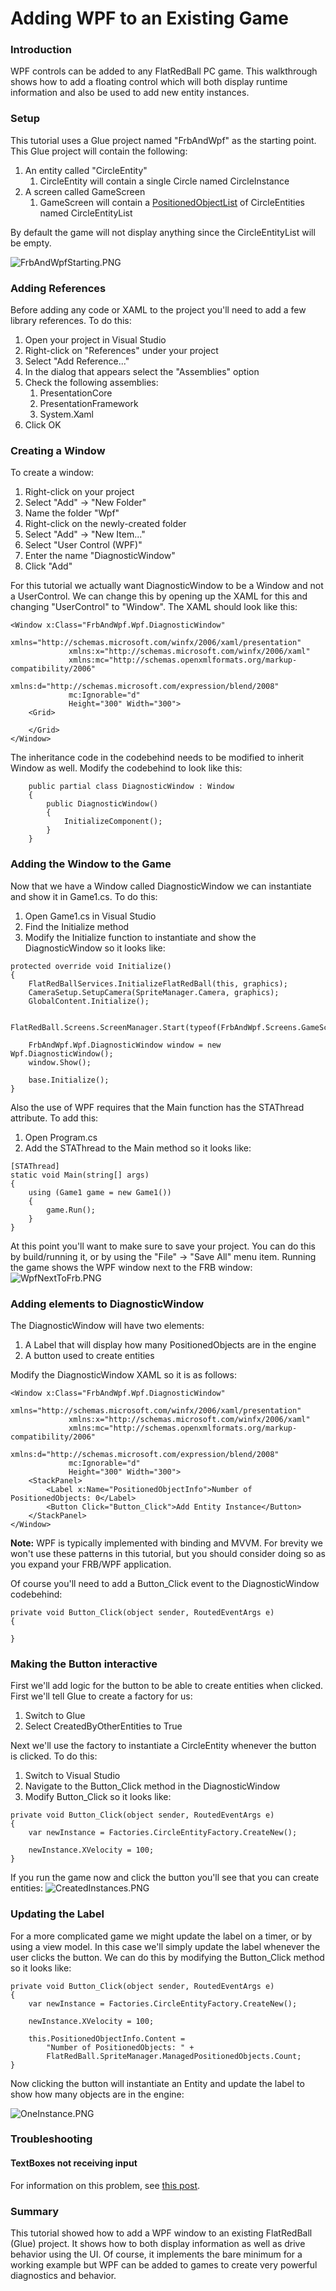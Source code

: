 # Adding WPF to an Existing Game

### Introduction

WPF controls can be added to any FlatRedBall PC game. This walkthrough shows how to add a floating control which will both display runtime information and also be used to add new entity instances.

### Setup

This tutorial uses a Glue project named "FrbAndWpf" as the starting point. This Glue project will contain the following:

1. An entity called "CircleEntity"
   1. CircleEntity will contain a single Circle named CircleInstance
2. A screen called GameScreen
   1. GameScreen will contain a [PositionedObjectList](../../frb/docs/index.php) of CircleEntities named CircleEntityList

By default the game will not display anything since the CircleEntityList will be empty.

![FrbAndWpfStarting.PNG](../../.gitbook/assets/migrated\_media-FrbAndWpfStarting.PNG)

### Adding References

Before adding any code or XAML to the project you'll need to add a few library references. To do this:

1. Open your project in Visual Studio
2. Right-click on "References" under your project
3. Select "Add Reference..."
4. In the dialog that appears select the "Assemblies" option
5. Check the following assemblies:
   1. PresentationCore
   2. PresentationFramework
   3. System.Xaml
6. Click OK

### Creating a Window

To create a window:

1. Right-click on your project
2. Select "Add" -> "New Folder"
3. Name the folder "Wpf"
4. Right-click on the newly-created folder
5. Select "Add" -> "New Item..."
6. Select "User Control (WPF)"
7. Enter the name "DiagnosticWindow"
8. Click "Add"

For this tutorial we actually want DiagnosticWindow to be a Window and not a UserControl. We can change this by opening up the XAML for this and changing "UserControl" to "Window". The XAML should look like this:

```
<Window x:Class="FrbAndWpf.Wpf.DiagnosticWindow"
             xmlns="http://schemas.microsoft.com/winfx/2006/xaml/presentation"
             xmlns:x="http://schemas.microsoft.com/winfx/2006/xaml"
             xmlns:mc="http://schemas.openxmlformats.org/markup-compatibility/2006" 
             xmlns:d="http://schemas.microsoft.com/expression/blend/2008" 
             mc:Ignorable="d" 
             Height="300" Width="300">
    <Grid>
            
    </Grid>
</Window>
```

The inheritance code in the codebehind needs to be modified to inherit Window as well. Modify the codebehind to look like this:

```
    public partial class DiagnosticWindow : Window
    {
        public DiagnosticWindow()
        {
            InitializeComponent();
        }
    }
```

### Adding the Window to the Game

Now that we have a Window called DiagnosticWindow we can instantiate and show it in Game1.cs. To do this:

1. Open Game1.cs in Visual Studio
2. Find the Initialize method
3. Modify the Initialize function to instantiate and show the DiagnosticWindow so it looks like:

```
protected override void Initialize()
{
    FlatRedBallServices.InitializeFlatRedBall(this, graphics);
    CameraSetup.SetupCamera(SpriteManager.Camera, graphics);
    GlobalContent.Initialize();

    FlatRedBall.Screens.ScreenManager.Start(typeof(FrbAndWpf.Screens.GameScreen));

    FrbAndWpf.Wpf.DiagnosticWindow window = new Wpf.DiagnosticWindow();
    window.Show();

    base.Initialize();
}
```

Also the use of WPF requires that the Main function has the STAThread attribute. To add this:

1. Open Program.cs
2. Add the STAThread to the Main method so it looks like:

```
[STAThread]
static void Main(string[] args)
{
    using (Game1 game = new Game1())
    {
        game.Run();
    }
}
```

At this point you'll want to make sure to save your project. You can do this by build/running it, or by using the "File" -> "Save All" menu item. Running the game shows the WPF window next to the FRB window: ![WpfNextToFrb.PNG](../../.gitbook/assets/migrated\_media-WpfNextToFrb.PNG)

### Adding elements to DiagnosticWindow

The DiagnosticWindow will have two elements:

1. A Label that will display how many PositionedObjects are in the engine
2. A button used to create entities

Modify the DiagnosticWindow XAML so it is as follows:

```
<Window x:Class="FrbAndWpf.Wpf.DiagnosticWindow"
             xmlns="http://schemas.microsoft.com/winfx/2006/xaml/presentation"
             xmlns:x="http://schemas.microsoft.com/winfx/2006/xaml"
             xmlns:mc="http://schemas.openxmlformats.org/markup-compatibility/2006" 
             xmlns:d="http://schemas.microsoft.com/expression/blend/2008" 
             mc:Ignorable="d" 
             Height="300" Width="300">
    <StackPanel>
        <Label x:Name="PositionedObjectInfo">Number of PositionedObjects: 0</Label>            
        <Button Click="Button_Click">Add Entity Instance</Button>
    </StackPanel>
</Window>
```

**Note:** WPF is typically implemented with binding and MVVM. For brevity we won't use these patterns in this tutorial, but you should consider doing so as you expand your FRB/WPF application.

Of course you'll need to add a Button\_Click event to the DiagnosticWindow codebehind:

```
private void Button_Click(object sender, RoutedEventArgs e)
{

}
```

### Making the Button interactive

First we'll add logic for the button to be able to create entities when clicked. First we'll tell Glue to create a factory for us:

1. Switch to Glue
2. Select CreatedByOtherEntities to True

Next we'll use the factory to instantiate a CircleEntity whenever the button is clicked. To do this:

1. Switch to Visual Studio
2. Navigate to the Button\_Click method in the DiagnosticWindow
3. Modify Button\_Click so it looks like:

```
private void Button_Click(object sender, RoutedEventArgs e)
{
    var newInstance = Factories.CircleEntityFactory.CreateNew();

    newInstance.XVelocity = 100;
}
```

If you run the game now and click the button you'll see that you can create entities: ![CreatedInstances.PNG](../../.gitbook/assets/migrated\_media-CreatedInstances.PNG)

### Updating the Label

For a more complicated game we might update the label on a timer, or by using a view model. In this case we'll simply update the label whenever the user clicks the button. We can do this by modifying the Button\_Click method so it looks like:

```
private void Button_Click(object sender, RoutedEventArgs e)
{
    var newInstance = Factories.CircleEntityFactory.CreateNew();

    newInstance.XVelocity = 100;

    this.PositionedObjectInfo.Content = 
        "Number of PositionedObjects: " + 
        FlatRedBall.SpriteManager.ManagedPositionedObjects.Count;
}
```

Now clicking the button will instantiate an Entity and update the label to show how many objects are in the engine:

![OneInstance.PNG](../../.gitbook/assets/migrated\_media-OneInstance.PNG)

### Troubleshooting

#### TextBoxes not receiving input

For information on this problem, see [this post](http://stackoverflow.com/questions/1597655/problem-with-text-input-in-textbox-control).

### Summary

This tutorial showed how to add a WPF window to an existing FlatRedBall (Glue) project. It shows how to both display information as well as drive behavior using the UI. Of course, it implements the bare minimum for a working example but WPF can be added to games to create very powerful diagnostics and behavior.
